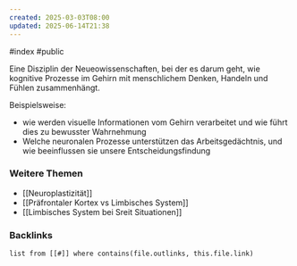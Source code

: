```yaml
---
created: 2025-03-03T08:00
updated: 2025-06-14T21:38
---
```

#index #public

Eine Disziplin der Neueowissenschaften, bei der es darum geht, wie kognitive Prozesse im Gehirn mit menschlichem Denken, Handeln und Fühlen zusammenhängt. 

Beispielsweise: 
- wie werden visuelle Informationen vom Gehirn verarbeitet und wie führt dies zu bewusster Wahrnehmung
- Welche neuronalen Prozesse unterstützen das Arbeitsgedächtnis, und wie beeinflussen sie unsere Entscheidungsfindung 

### Weitere Themen
- [[Neuroplastizität]]
- [[Präfrontaler Kortex vs Limbisches System]]
- [[Limbisches System bei Sreit Situationen]]

### Backlinks
```dataview 
list from [[#]] where contains(file.outlinks, this.file.link)
```

